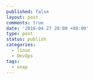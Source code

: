 ```yaml
---
published: false
layout: post
comments: true
date: '2018-04-27 20:00 +08:00'
type: post
status: publish
categories:
  - linux
  - DevOps
tags:
  - snap
---
```

